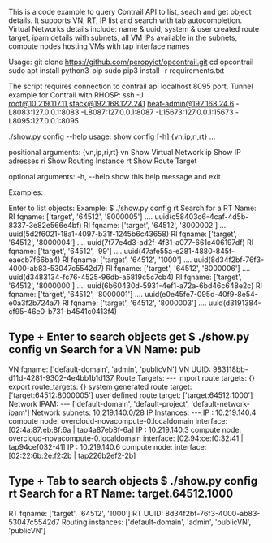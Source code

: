 This is a code example to query Contrail API to list, seach and get object details. It supports VN, RT, IP list and search with tab autocompletion.
Virtual Networks details include: name & uuid, system & user created route target, ipam details with subnets, all VM IPs available in the subnets, compute nodes hosting VMs with tap interface names


Usage:
git clone https://github.com/peropyict/opcontrail.git
cd opcontrail
sudo apt install python3-pip
sudo pip3 install -r requirements.txt

The script requires connection to contrail api localhost 8095 port. Tunnel example for Contrail with RHOSP: ssh -J root@10.219.117.11,stack@192.168.122.241 heat-admin@192.168.24.6 -L8083:127.0.0.1:8083 -L8087:127.0.0.1:8087 -L15673:127.0.0.1:15673 -L8095:127.0.0.1:8095


./show.py config --help
usage: show config [-h] {vn,ip,ri,rt} ...

positional arguments:
  {vn,ip,ri,rt}
    vn           Show Virtual Network
    ip           Show IP adresses
    ri           Show Routing Instance
    rt           Show Route Target

optional arguments:
  -h, --help     show this help message and exit


Examples:

Enter to list objects: 
Example:
$ ./show.py config rt
Search for a RT Name: 
RI fqname: ['target', '64512', '8000005'] .... uuid(c58403c6-4caf-4d5b-8337-3e82e566e4bf)
RI fqname: ['target', '64512', '8000002'] .... uuid(5d2f6021-18a1-4097-b31f-1245b6c43658)
RI fqname: ['target', '64512', '8000004'] .... uuid(7f77e4d3-ad2f-4f31-a077-661c406197df)
RI fqname: ['target', '64512', '99'] .... uuid(47afe55a-e281-4880-845f-eaecb7f66ba4)
RI fqname: ['target', '64512', '1000'] .... uuid(8d34f2bf-76f3-4000-ab83-53047c5542d7)
RI fqname: ['target', '64512', '8000006'] .... uuid(d3483134-fc76-4525-96db-a5819c5c7cb4)
RI fqname: ['target', '64512', '8000000'] .... uuid(6b60430d-5931-4ef1-a72a-6bd46c648e2c)
RI fqname: ['target', '64512', '8000001'] .... uuid(e0e45fe7-095d-40f9-8e54-e0a3f2b724a7)
RI fqname: ['target', '64512', '8000003'] .... uuid(d3191384-cf95-46e0-b731-b4541c0413f4)


Type + Enter to search objects 
get
$ ./show.py config vn
Search for a VN Name: pub
-----------------------------------------
VN fqname: ['default-domain', 'admin', 'publicVN']
VN UUID: 983118bb-d11d-4281-9302-4e4bb1b1d137
Route Targets: ---
import route targets: {}
export route_targets: {}
system generated route target: ['target:64512:8000005']
user defined route target: ['target:64512:1000']
Network IPAM: ---
['default-domain', 'default-project', 'default-network-ipam']
Network subnets: 
10.219.140.0/28
IP Instances: ---
IP : 10.219.140.4
compute node: overcloud-novacompute-0.localdomain
interface: [02:4a:87:eb:8f:6a | tap4a87eb8f-6a]
IP : 10.219.140.3
compute node: overcloud-novacompute-0.localdomain
interface: [02:94:ce:f0:32:41 | tap94cef032-41]
IP : 10.219.140.6
compute node: 
interface: [02:22:6b:2e:f2:2b | tap226b2ef2-2b]


Type + Tab to search objects 
$ ./show.py config rt
Search for a RT Name: target.64512.1000
-----------------------------------------
RT fqname: ['target', '64512', '1000']
RT UUID: 8d34f2bf-76f3-4000-ab83-53047c5542d7
Routing instances: 
['default-domain', 'admin', 'publicVN', 'publicVN']